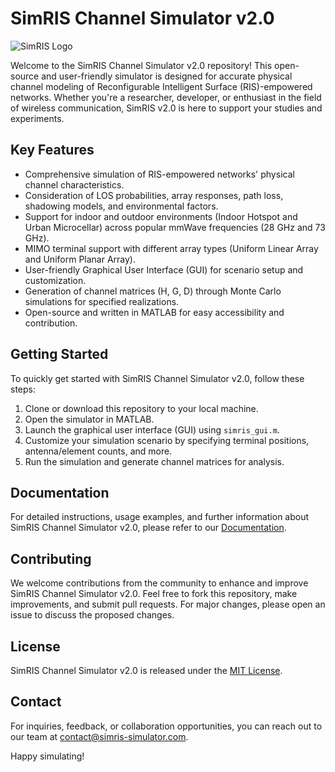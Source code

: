 # SimRIS Channel Simulator v2.0

![SimRIS Logo](simris_logo.png) <!-- Replace with your logo or a relevant image -->

Welcome to the SimRIS Channel Simulator v2.0 repository! This open-source and user-friendly simulator is designed for accurate physical channel modeling of Reconfigurable Intelligent Surface (RIS)-empowered networks. Whether you're a researcher, developer, or enthusiast in the field of wireless communication, SimRIS v2.0 is here to support your studies and experiments.

## Key Features

- Comprehensive simulation of RIS-empowered networks' physical channel characteristics.
- Consideration of LOS probabilities, array responses, path loss, shadowing models, and environmental factors.
- Support for indoor and outdoor environments (Indoor Hotspot and Urban Microcellar) across popular mmWave frequencies (28 GHz and 73 GHz).
- MIMO terminal support with different array types (Uniform Linear Array and Uniform Planar Array).
- User-friendly Graphical User Interface (GUI) for scenario setup and customization.
- Generation of channel matrices (H, G, D) through Monte Carlo simulations for specified realizations.
- Open-source and written in MATLAB for easy accessibility and contribution.

## Getting Started

To quickly get started with SimRIS Channel Simulator v2.0, follow these steps:

1. Clone or download this repository to your local machine.
2. Open the simulator in MATLAB.
3. Launch the graphical user interface (GUI) using `simris_gui.m`.
4. Customize your simulation scenario by specifying terminal positions, antenna/element counts, and more.
5. Run the simulation and generate channel matrices for analysis.

## Documentation

For detailed instructions, usage examples, and further information about SimRIS Channel Simulator v2.0, please refer to our [Documentation](documentation.md).

## Contributing

We welcome contributions from the community to enhance and improve SimRIS Channel Simulator v2.0. Feel free to fork this repository, make improvements, and submit pull requests. For major changes, please open an issue to discuss the proposed changes.

## License

SimRIS Channel Simulator v2.0 is released under the [MIT License](LICENSE).

## Contact

For inquiries, feedback, or collaboration opportunities, you can reach out to our team at [contact@simris-simulator.com](mailto:contact@simris-simulator.com).

Happy simulating!
